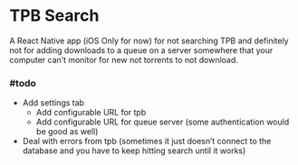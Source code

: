 # TPB Search

A React Native app (iOS Only for now) for not searching TPB and definitely not for adding downloads to a queue on a server somewhere that your computer can’t monitor for new not torrents to not download.

### #todo
- Add settings tab
	- Add configurable URL for tpb
	- Add configurable URL for queue server (some authentication would be good as well)
- Deal with errors from tpb (sometimes it just doesn’t connect to the database and you have to keep hitting search until it works)
